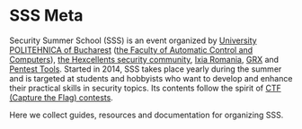# SSS Meta

Security Summer School (SSS) is an event organized by [University POLITEHNICA of Bucharest](https://upb.ro/) ([the Faculty of Automatic Control and Computers](https://acs.pub.ro/)), [the Hexcellents security community](https://github.com/hexcellents/), [Ixia Romania](http://facebook.com/IxiaRomania/), [GRX](https://www.grx.ro/) and [Pentest Tools](https://pentest-tools.com/).
Started in 2014, SSS takes place yearly during the summer and is targeted at students and hobbyists who want to develop and enhance their practical skills in security topics.
Its contents follow the spirit of [CTF (Capture the Flag) contests](https://ctftime.org/).

Here we collect guides, resources and documentation for organizing SSS.
